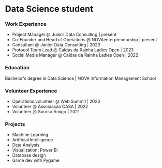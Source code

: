 # Data Science student

### Work Experience
- Project Manager @ Junior Data Consulting | present
- Co-Founder and Head of Operations @ NOVAenterpreneurship | present
- Consultant @ Junior Data Consulting | 2023
- Protocol Team Lead @ Caldas da Rainha Ladies Open | 2023
- Social Media Manager @ Caldas da Rainha Ladies Open | 2022

### Education
Bachelor's degree in Data Science | NOVA Information Management School

### Volunteer Experience
- Operations volunteer @ Web Summit | 2023
- Volunteer @ Associação CASA | 2022
- Volunteer @ Sorriso Amigo | 2021

### Projects
- Machine Learning
- Artificial Intelligence
- Data Analysis
- Visualization: Power BI
- Database design
- Game dev with Pygame

